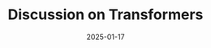 ---
title: "Discussion on Transformers"
link: https://arxiv.org/abs/1706.03762
date: "2025-01-17"
pdf: /assets/pdf/example_pdf.pdf
slides: empty
presenter: Name of Presenter
layout: page
---